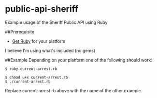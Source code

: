 # public-api-sheriff
Example usage of the Sheriff Public API using Ruby

##Prerequisite
  - [Get Ruby](https://www.ruby-lang.org/) for your platform

I believe I'm using what's included (no gems)

##Example
Depending on your platform one of the following should work:

```
$ ruby current-arrest.rb
```

```
$ chmod u+x current-arrest.rb
$ ./current-arrest.rb
```

Replace current-arrest.rb above with the name of the other example.